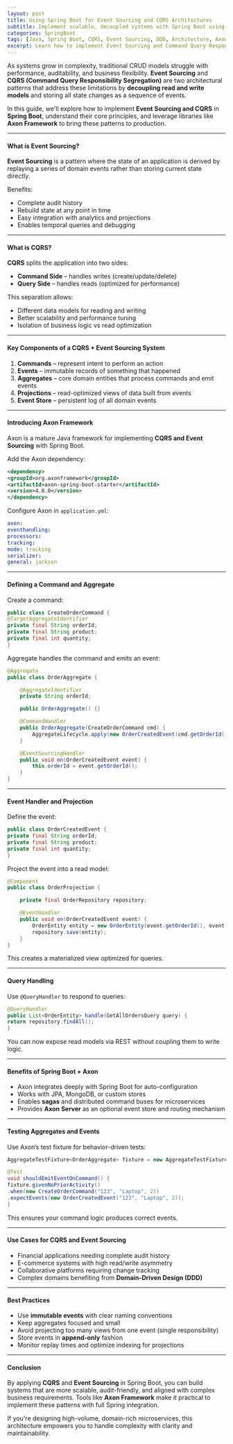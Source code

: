 ```yaml
---
layout: post
title: Using Spring Boot for Event Sourcing and CQRS Architectures
subtitle: Implement scalable, decoupled systems with Spring Boot using Event Sourcing and CQRS
categories: SpringBoot
tags: [Java, Spring Boot, CQRS, Event Sourcing, DDD, Architecture, Axon]
excerpt: Learn how to implement Event Sourcing and Command Query Responsibility Segregation (CQRS) in Spring Boot. Discover patterns, tools, and best practices for scalable microservice design.
---
```

As systems grow in complexity, traditional CRUD models struggle with performance, auditability, and business flexibility. **Event Sourcing** and **CQRS (Command Query Responsibility Segregation)** are two architectural patterns that address these limitations by **decoupling read and write models** and storing all state changes as a sequence of events.

In this guide, we'll explore how to implement **Event Sourcing and CQRS** in **Spring Boot**, understand their core principles, and leverage libraries like **Axon Framework** to bring these patterns to production.

---

#### What is Event Sourcing?

**Event Sourcing** is a pattern where the state of an application is derived by replaying a series of domain events rather than storing current state directly.

Benefits:
- Complete audit history
- Rebuild state at any point in time
- Easy integration with analytics and projections
- Enables temporal queries and debugging

---

#### What is CQRS?

**CQRS** splits the application into two sides:
- **Command Side** – handles writes (create/update/delete)
- **Query Side** – handles reads (optimized for performance)

This separation allows:
- Different data models for reading and writing
- Better scalability and performance tuning
- Isolation of business logic vs read optimization

---

#### Key Components of a CQRS + Event Sourcing System

1. **Commands** – represent intent to perform an action
2. **Events** – immutable records of something that happened
3. **Aggregates** – core domain entities that process commands and emit events
4. **Projections** – read-optimized views of data built from events
5. **Event Store** – persistent log of all domain events

---

#### Introducing Axon Framework

Axon is a mature Java framework for implementing **CQRS and Event Sourcing** with Spring Boot.

Add the Axon dependency:

```xml
<dependency>
<groupId>org.axonframework</groupId>
<artifactId>axon-spring-boot-starter</artifactId>
<version>4.8.0</version>
</dependency>
```

Configure Axon in `application.yml`:

```yml
axon:
eventhandling:
processors:
tracking:
mode: tracking
serializer:
general: jackson
```

---

#### Defining a Command and Aggregate

Create a command:

```java
public class CreateOrderCommand {
@TargetAggregateIdentifier
private final String orderId;
private final String product;
private final int quantity;
}
```

Aggregate handles the command and emits an event:

```java
@Aggregate
public class OrderAggregate {

    @AggregateIdentifier
    private String orderId;

    public OrderAggregate() {}

    @CommandHandler
    public OrderAggregate(CreateOrderCommand cmd) {
        AggregateLifecycle.apply(new OrderCreatedEvent(cmd.getOrderId(), cmd.getProduct(), cmd.getQuantity()));
    }

    @EventSourcingHandler
    public void on(OrderCreatedEvent event) {
        this.orderId = event.getOrderId();
    }
}
```

---

#### Event Handler and Projection

Define the event:

```java
public class OrderCreatedEvent {
private final String orderId;
private final String product;
private final int quantity;
}
```

Project the event into a read model:

```java
@Component
public class OrderProjection {

    private final OrderRepository repository;

    @EventHandler
    public void on(OrderCreatedEvent event) {
        OrderEntity entity = new OrderEntity(event.getOrderId(), event.getProduct(), event.getQuantity());
        repository.save(entity);
    }
}
```

This creates a materialized view optimized for queries.

---

#### Query Handling

Use `@QueryHandler` to respond to queries:

```java
@QueryHandler
public List<OrderEntity> handle(GetAllOrdersQuery query) {
return repository.findAll();
}
```

You can now expose read models via REST without coupling them to write logic.

---

#### Benefits of Spring Boot + Axon

- Axon integrates deeply with Spring Boot for auto-configuration
- Works with JPA, MongoDB, or custom stores
- Enables **sagas** and distributed command buses for microservices
- Provides **Axon Server** as an optional event store and routing mechanism

---

#### Testing Aggregates and Events

Use Axon’s test fixture for behavior-driven tests:

```java
AggregateTestFixture<OrderAggregate> fixture = new AggregateTestFixture<>(OrderAggregate.class);

@Test
void shouldEmitEventOnCommand() {
fixture.givenNoPriorActivity()
.when(new CreateOrderCommand("123", "Laptop", 2))
.expectEvents(new OrderCreatedEvent("123", "Laptop", 2));
}
```

This ensures your command logic produces correct events.

---

#### Use Cases for CQRS and Event Sourcing

- Financial applications needing complete audit history
- E-commerce systems with high read/write asymmetry
- Collaborative platforms requiring change tracking
- Complex domains benefiting from **Domain-Driven Design (DDD)**

---

#### Best Practices

- Use **immutable events** with clear naming conventions
- Keep aggregates focused and small
- Avoid projecting too many views from one event (single responsibility)
- Store events in **append-only** fashion
- Monitor replay times and optimize indexing for projections

---

#### Conclusion

By applying **CQRS** and **Event Sourcing** in Spring Boot, you can build systems that are more scalable, audit-friendly, and aligned with complex business requirements. Tools like **Axon Framework** make it practical to implement these patterns with full Spring integration.

If you're designing high-volume, domain-rich microservices, this architecture empowers you to handle complexity with clarity and maintainability.
